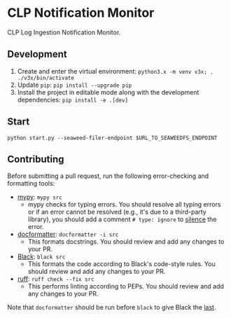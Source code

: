 # CLP Notification Monitor

CLP Log Ingestion Notification Monitor.

## Development

1. Create and enter the virtual environment:
   `python3.x -m venv v3x; . ./v3x/bin/activate`
2. Update `pip`:
   `pip install --upgrade pip`
3. Install the project in editable mode along with the development dependencies:
   `pip install -e .[dev]`

## Start

`python start.py --seaweed-filer-endpoint $URL_TO_SEAWEEDFS_ENDPOINT`

## Contributing

Before submitting a pull request, run the following error-checking and
formatting tools:

* [mypy][1]: `mypy src`
  * mypy checks for typing errors. You should resolve all typing errors or if an
    error cannot be resolved (e.g., it's due to a third-party library), you
    should add a comment `# type: ignore` to [silence][2] the error.
* [docformatter][3]: `docformatter -i src`
  * This formats docstrings. You should review and add any changes to your PR.
* [Black][4]: `black src`
  * This formats the code according to Black's code-style rules. You should
    review and add any changes to your PR.
* [ruff][6]: `ruff check --fix src`
  * This performs linting according to PEPs. You should review and add any
    changes to your PR.

Note that `docformatter` should be run before `black` to give Black the [last][5].

[1]: https://mypy.readthedocs.io/en/stable/index.html
[2]: https://mypy.readthedocs.io/en/stable/common_issues.html#spurious-errors-and-locally-silencing-the-checker
[3]: https://docformatter.readthedocs.io/en/latest/
[4]: https://black.readthedocs.io/en/stable/index.html
[5]: https://docformatter.readthedocs.io/en/latest/faq.html#interaction-with-black
[6]: https://beta.ruff.rs/docs/
